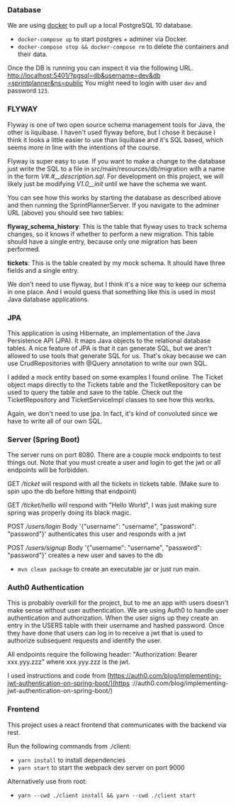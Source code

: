 ### Database
We are using [docker](https://docs.docker.com/install/) to pull up a local PostgreSQL 10 database.

- `docker-compose up` to start postgres + adminer via Docker.
- `docker-compose stop && docker-compose rm` to delete the containers and their data.

Once the DB is running you can inspect it via the following URL. [http://localhost:5401/?pgsql=db&username=dev&db
=sprintplanner&ns=public](http://localhost:5401/?pgsql=db&username=dev&db=sprintplanner&ns=public)
You might need to login with user `dev` and password `123`.

### FLYWAY
Flyway is one of two open source schema management tools for Java, the other is liquibase. I haven't used flyway
before, but I chose it because I think it looks a little easier to use than liquibase and it's SQL based, which seems
 more in line with the intentions of the course.

Flyway is super easy to use. If you want to make a change to the database just write the SQL to a file in 
src/main/resources/db/migration with a name in the form *V#.#__description.sql*. For development on this project, we
will likely just be modifying *V1.0__init* until we have the schema we want.

You can see how this works by starting the database as described above and then running the SprintPlannerServer.
If you navigate to the adminer URL (above) you should see two tables:

**flyway_schema_history**: This is the table that flyway uses to track schema changes, so it knows if whether to perform
a new migration. This table should have a single entry, because only one migration has been performed.

**tickets**: This is the table created by my mock schema. It should have three fields and a single entry.

We don't need to use flyway, but I think it's a nice way to keep our schema in one place. And I would guess that
something like this is used in most Java database applications.

### JPA
This application is using Hibernate, an implementation of the Java Persistence API (JPA). It maps Java objects to the
relational database tables. A nice feature of JPA is that it can generate SQL, but we aren't allowed to use tools
that generate SQL for us. That's okay because we can use CrudRepositories with @Query annotation to write our own
 SQL.

I added a mock entity based on some examples I found online. The Ticket object maps directly to the Tickets table and
the TicketRepository can be used to query the table and save to the table. Check out the TicketRepository and
TicketServiceImpl classes to see how this works.

Again, we don't need to use jpa. In fact, it's kind of convoluted since we have to write all of our own SQL.

### Server (Spring Boot)
The server runs on port 8080. There are a couple mock endpoints to test things out. Note that you must create a user
 and login to get the jwt or all endpoints will be forbidden.

GET */ticket* will respond with all the tickets in tickets table. (Make sure to spin upo the db before hitting that
 endpoint)
 
GET */ticket/hello* will respond with "Hello World", I was just making sure spring was properly doing its black magic.

POST */users/login* Body '{"username": "username", "password": "password"}' authenticates this user and responds with
 a jwt
 
POST */users/signup* Body '{"username": "username", "password": "password"}' creates a new user and saves to the db

- `mvn clean package` to create an executable jar or just run main.

### Auth0 Authentication
This is probably overkill for the project, but to me an app with users doesn't make sense without user authentication.
 We are using Auth0 to handle user authentication and authorization. When the user signs up they create an entry in the
 USERS table with their username and hashed password. Once they
 have done that users can log in to receive a jwt that is used to authorize subsequent requests and identify the user. 
 
 All endpoints require the following header:
 "Authorization: Bearer xxx.yyy.zzz" where xxx.yyy.zzz is the jwt.
 
 I used instructions and code from [https://auth0.com/blog/implementing-jwt-authentication-on-spring-boot/](https
 ://auth0.com/blog/implementing-jwt-authentication-on-spring-boot/)

### Frontend

This project uses a react frontend that communicates with the backend via rest.

Run the following commands from ./client:

- `yarn install` to install dependencies
- `yarn start` to start the webpack dev server on port 9000

Alternatively use from root:

- `yarn --cwd ./client install && yarn --cwd ./client start`
